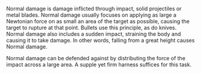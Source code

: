 Normal damage is damage inflicted through impact, solid projectiles or
metal blades. Normal damage usually focuses on applying as large a
Newtonian force on as small an area of the target as possible, causing
the target to rupture at that point. Bullets use this principle, as do
knives. Normal damage also includes a sudden impact, straining the body
and causing it to take damage. In other words, falling from a great
height causes Normal damage.

Normal damage can be defended against by distributing the force of the
impact across a large area. A supple yet firm harness suffices for this
task.